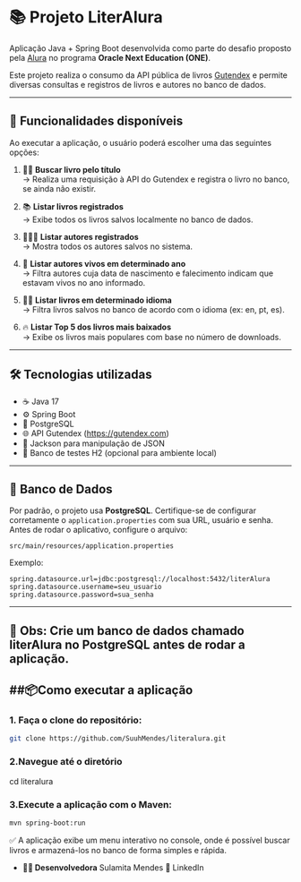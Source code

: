 # 📚 Projeto LiterAlura

Aplicação Java + Spring Boot desenvolvida como parte do desafio proposto pela [Alura](https://www.alura.com.br/) no programa **Oracle Next Education (ONE)**.

Este projeto realiza o consumo da API pública de livros [Gutendex](https://gutendex.com/) e permite diversas consultas e registros de livros e autores no banco de dados.

---

## 🚀 Funcionalidades disponíveis

Ao executar a aplicação, o usuário poderá escolher uma das seguintes opções:

1. ✍🏻 **Buscar livro pelo título**  
   → Realiza uma requisição à API do Gutendex e registra o livro no banco, se ainda não existir.

2. 📚 **Listar livros registrados**  
   → Exibe todos os livros salvos localmente no banco de dados.

3. 👨🏻‍💼 **Listar autores registrados**  
   → Mostra todos os autores salvos no sistema.

4. 📅 **Listar autores vivos em determinado ano**  
   → Filtra autores cuja data de nascimento e falecimento indicam que estavam vivos no ano informado.

5. 🧑‍💻 **Listar livros em determinado idioma**  
   → Filtra livros salvos no banco de acordo com o idioma (ex: en, pt, es).

6. 🔥 **Listar Top 5 dos livros mais baixados**  
   → Exibe os livros mais populares com base no número de downloads.

---

## 🛠️ Tecnologias utilizadas

- ☕ Java 17  
- ⚙️ Spring Boot  
- 🐘 PostgreSQL  
- 🌐 API Gutendex (https://gutendex.com)  
- 🔄 Jackson para manipulação de JSON  
- 🧪 Banco de testes H2 (opcional para ambiente local)

---

## 💾 Banco de Dados

Por padrão, o projeto usa **PostgreSQL**. Certifique-se de configurar corretamente o `application.properties` com sua URL, usuário e senha.
Antes de rodar o aplicativo, configure o arquivo:

`src/main/resources/application.properties`

Exemplo:

```properties
spring.datasource.url=jdbc:postgresql://localhost:5432/literAlura
spring.datasource.username=seu_usuario
spring.datasource.password=sua_senha
```
---
📌 Obs: Crie um banco de dados chamado literAlura no PostgreSQL antes de rodar a aplicação.
---

##📦Como executar a aplicação
---
### 1. Faça o clone do repositório:
```bash
git clone https://github.com/SuuhMendes/literalura.git

```

### 2.Navegue até o diretório
cd literalura

### 3.Execute a aplicação com o Maven:
```bash
mvn spring-boot:run
```
✅ A aplicação exibe um menu interativo no console, onde é possível buscar livros e armazená-los no banco de forma simples e rápida.

* **👩‍💻 Desenvolvedora**
 Sulamita Mendes
💼 LinkedIn <!--linkedin.com/in/sulamita-mendes-2019p-->
